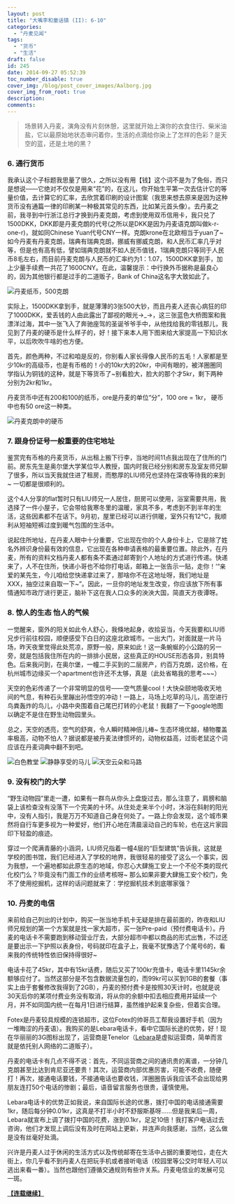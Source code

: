 ```yaml
---
layout: post
title: "大嘴李和童话镇 (II): 6-10"
categories:
  - "丹麦见闻"
tags:
  - "货币"
  - "生活"
draft: false
id: 245
date: 2014-09-27 05:52:39
toc_number_disable: true
cover_img: /blog/post_cover_images/Aalborg.jpg
cover_img_from_root: true
description:
comments:
---
```


> 场景转入丹麦，演角没有片刻休憩，这里就开始上演你的衣食住行、柴米油盐，它以最原始地状态审问着你，生活的点滴给你染上了怎样的色彩？是天空的蓝，还是土地的黑？

### 6. 通行货币

我承认这个子标题我思量了很久，之所以没有用【钱】这个词不是为了免俗，而只是想说——它绝对不仅仅是用来“花”的，在这儿，你开始生平第一次去估计它的等量价值，去计算它的汇率，去欣赏着印刷的设计图案（我思来想去原来是因为这种货币没有通篇一律的印刷某一种极其常见的东西，比如某元首头像）。去丹麦之前，我寻到中行浙江总行才换到丹麦克朗，考虑到使用双币信用卡，我只兑了1500DKK，DKK即是丹麦克朗的代号(之所以是DKK是因为丹麦语克朗叫做k-r-one-r)，就如同Chinese Yuan代号CNY一样。克朗krone在北欧相当于yuan了~如今丹麦有丹麦克朗，瑞典有瑞典克朗，挪威有挪威克朗，和人民币汇率几乎对等，但是也有高有低，譬如瑞典克朗就不如人民币值钱，1瑞典克朗只等同于人民币8毛左右，而目前丹麦克朗与人民币的汇率约为1：1.07，1500DKK拿到手，加上少量手续费一共花了1600CNY。在此，温馨提示：中行换外币据称是最良心的，因为其他银行都是过手的二道贩子，Bank of China这名字大致如此了。

![丹麦纸币，500克朗](11030518046a9a6699b289d053.jpg)

实际上，1500DKK拿到手，就是薄薄的3张500大钞，而且丹麦人还丧心病狂的印了1000DKK，爱丢钱的人由此露出了鄙视的眼光→_→，这三张蓝色大桥图案和我漂洋过海，其中一张飞入了奔驰座驾的圣诞爷爷手中，从他找给我的零钱那儿，我见到了丹麦的硬币是什么样子的，好！接下来本人用下图来给大家提高一下知识水平，以后吹吹牛啥的也方便。

首先，颜色两种，不过和咱是反的，你别看人家长得像人民币的五毛！人家都是至少10kr的高级币，也是有币格的！小的10kr大的20kr，中间有眼的，被洋圈圈同学指认为铜钱的这种，就是下等货币了~别看脸大，脸大的那个才5kr，剩下两种分别为2kr和1kr。

丹麦货币中还有200和100的纸币，ore是丹麦的单位“分”，100 ore = 1kr， 硬币中也有50 ore这一种类。

![丹麦克朗中的硬币](1401591038163p18palb20gsis3sb144db1315kg3.jpg)

### 7. 跟身份证号一般重要的住宅地址

鉴赏完有币格的丹麦货币，从出租上搬下行李，当地时间11点我出现在了住所的门前。房东先生是奥尔堡大学某位华人教授，国内时我已经分别和房东及室友师兄聊了很多，所以当天我就住进了租房，而憨厚的LIU师兄也坚持在深夜等待我的来到~ 一切都是很顺利的。

这个4人分享的flat暂时只有LIU师兄一人居住，厨房可以使用，浴室需要共用，我选择了一件小屋子，它会带给我寒冬里的温暖，家具不多，考虑到不到半年的生活，这些因素都不在话下。9月初，屋里已经可以进行供暖，室外只有12°C，我顺利从短袖短裤过度到暖气包围的生活中。

说起住所地址，在丹麦人眼中十分重要，它出现在你的个人身份卡上，它是除了姓名外辨识身份最有效的信息，它出现在各种申请表格的最重要位置。除此外，在丹麦，所有的资料文档丹麦人都有条不紊通过邮寄到个人地址的方式进行传递。快递来了，人不在住所，快递小哥也不给你打电话，邮箱上一张告示一贴，走你！‘“亲爱的某先生，今儿咱给您快递拿过来了，那啥你不在这地址呀，我们地址是XXX，抽空过来自取一下~”。因此，一旦你的地址发生改变，你应该放下所有事情通知市政厅进行更正，脑补下这在我人口众多的泱泱大国，简直天方夜谭呀。

### 8. 惊人的生态 怡人的气候

一觉醒来，窗外的阳关如此令人舒心，我倏地起身，收拾妥当，今天我要和LIU师兄步行前往校园，顺便感受下白日的这座北欧城市。一出大门，对面就是一片马场，昨天夜里觉得此处荒凉，原野一般，原来如此！这一条蜿蜒的小公路的另一旁，就是包括我住所在内的一排排小民居，这些真正的HOUSE形态各异，别具特色。后来我问到，在奥尔堡，一幢二手买到的二层房产，约百万克朗，这价格，在杭州城市边缘买一个apartment也许还不太够，真是（此处省略我的思考~~~）

天空的色彩传递了一个非常明显的信号——空气质量cool！大快朵颐地吸收天地间的气息，有种石头里蹦出孙悟空的冲动！一路上，马场上吃草的马儿，高空进行鸟粪轰炸的鸟儿，小路中央围着自己尾巴打转的小老鼠！我翻了一下google地图以确定不是住在野生动物园里头。

总之，天空的透亮，空气的舒爽，令人瞬时精神倍儿棒~ 生态环境优越，植物覆盖率极高，动物不怕人？据说都是被丹麦法律惯坏的，动物权益高，过街老鼠这个词应该在丹麦词典中翻不到吧。

![白色教堂](1.jpg)
![静静享受的马儿](2.jpg)
![天空云朵和马路](3.jpg)

### 9. 没有校门的大学

“野生动物园”里走一遭，如果有一群鸟从你头上盘旋过去，那么注意了，肩膀和脑袋上该检查没有没落下一个完美的十环。从住处走来半个小时，沐浴在斜射的阳光中，没有人指引，我是万万不知道自己身在何处了。一路上你会发现，这个城市果然将自行车更多视为一种爱好，他们开心地在清晨滚动自己的车轮，也在这片家园印下轻盈的痕迹。

穿过一个爬满青藤的小涵洞，LIU师兄指着一幢4层的“巨型建筑”告诉我，这就是学校的图书馆，我们已经进入了学校的地界，我很轻易的接受了这么一个事实，因为我想，一个遍地都如此原生态的地域，你忍心大肆施工安上一个不伦不类的现代化校门么？毕竟没有门面工作的业绩考核呀~ 那么如果非要大肆施工安个校门，免不了使用挖掘机，这样的话问题就来了：学挖掘机技术到底哪家强？

### 10. 丹麦的电信

来前给自己列出的计划中，购买一张当地手机卡无疑是排在最前面的，昨夜和LIU师兄规划的第一个方案就是找一家大超市，买一张Pre-paid（预付费电话卡）。丹麦的电话卡不需要跑到移动营业厅去，大部分超市中都以商品的形式出售，不过还是要出示一下护照以表身份，号码就印在盒子上，我毫不犹豫选了个尾号6的，看来我的传统特性依旧保持得很好~

电话卡花了45kr，其中有15kr话费，随后又买了100kr充值卡，电话卡里1145kr余额够应付了。当然这部分是不包含数据流量包的，而99kr可以买到1GB的套餐（事实上由于套餐修改我得到了2GB），丹麦的预付费卡是按照30天计时，也就是说30天后你的某项付费业务没有取消，将从你的余额中扣去相应费用并延续一个月，并不如同国内统一在每月1日进行结算，虽然维护起来复杂些，但着实合理。

Fotex是丹麦较具规模的连锁超市，这位Fotex的帅哥员工帮我设置好手机（因为一堆晦涩的丹麦语）。我购买的是Lebara电话卡，看中它国际长途的优势，好！现在华丽丽的3G图标出现了，运营商是Tenelor（[Lebara](http://www.lebara.dk)是虚拟运营商，简单而言就是依托别人网络的二道贩子）。

丹麦的电话卡有几点不得不说：首先，不同运营商之间的通讯贵的离谱，一分钟几克朗甚至比达到肯尼亚还要贵！其次，运营商内部优惠厉害，可能不收费，随便打！再次，接通电话要钱，不接通电话也要收钱，洋圈圈告诉我应该不会出现给男朋友连打50个电话的惨剧；最后，语音留言服务也很贵，谨慎使用。

Lebara电话卡的优势正如我说，来自国际长途的优惠，拨打中国的电话接通需要1kr，随后每分钟0.01kr，这真是不打半小时不舒服斯基呀……但是我来后一周，Lebara就宣布上调了拨打中国的花费，涨到0.1kr，足足10倍！我打客户电话过去咨询，他们才发现上调后没有及时在网站上更新，并连声向我感谢，当然，这么做是没有丝毫好处滴。

兴许是丹麦人过于休闲的生活方式以及传统邮寄在生活中占据的重要地位，走在大街上，你几乎看不到丹麦人在把玩手机或者接听电话（校园里等公交时年轻人可以逃出来看一番）。当然也跟他们遵循交通规则有些许关系。丹麦电信业的发展可见一斑。

[**【连载继续】**](/blog/大嘴李和童话镇3)
